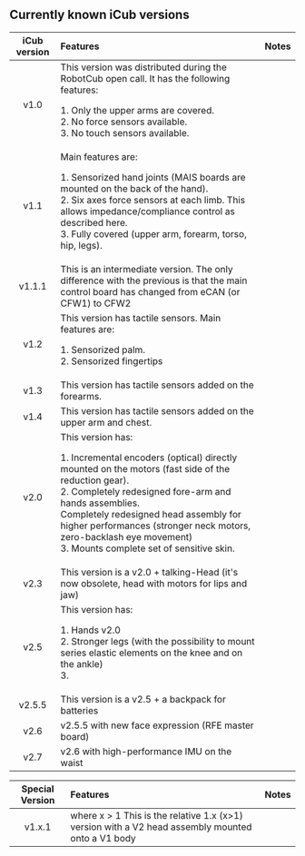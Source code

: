 ## Currently known iCub versions

| iCub version | Features | Notes | 
| :--: | :--| :--| 
| v1.0	| This version was distributed during the RobotCub open call. It has the following features: <p> 1. Only the upper arms are covered. <br> 2. No force sensors available. <br> 3. No touch sensors available. </p> | | 
| v1.1 |	Main features are: <p> 1. Sensorized hand joints (MAIS boards are mounted on the back of the hand). <br> 2. Six axes force sensors at each limb. This allows impedance/compliance control as described here.<br> 3. Fully covered (upper arm, forearm, torso, hip, legs). | |
|v1.1.1	| This is an intermediate version. The only difference with the previous is that the main control board has changed from eCAN (or CFW1) to CFW2 | |
| v1.2 |	This version has tactile sensors. Main features are: <p> 1. Sensorized palm.<br> 2. Sensorized fingertips </p>| |
| v1.3 |	This version has tactile sensors added on the forearms. | |
| v1.4 |	This version has tactile sensors added on the upper arm and chest. | |
| v2.0 |	This version has: <p> 1. Incremental encoders (optical) directly mounted on the motors (fast side of the reduction gear). <br> 2. Completely redesigned fore-arm and hands assemblies. <br> Completely redesigned head assembly for higher performances (stronger neck motors, zero-backlash eye movement) <br> 3. Mounts complete set of sensitive skin.
| v2.3 |	This version is a v2.0 + talking-Head (it's now obsolete, head with motors for lips and jaw) | |
| v2.5 | This version has: <p>  1. Hands v2.0 <br> 2. Stronger legs (with the possibility to mount series elastic elements on the knee and on the ankle) <br> 3.  | 
| v2.5.5| This version is a v2.5 + a backpack for batteries | | 
| v2.6 | v2.5.5 with new face expression (RFE master board) | |
| v2.7 | v2.6 with high-performance IMU on the waist | |


|Special Version |	Features | Notes |
| :---:| :---| :---|
| v1.x.1 | where x > 1 This is the relative 1.x (x>1) version with a V2 head assembly mounted onto a V1 body | |
